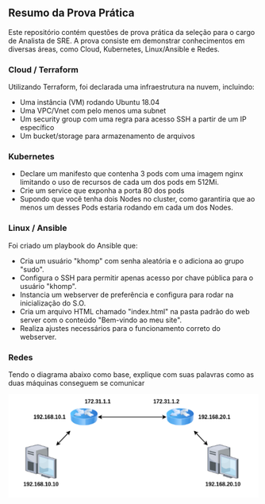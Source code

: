 ## Resumo da Prova Prática

Este repositório contém questões de prova prática da seleção para o cargo de Analista de SRE. A prova consiste em demonstrar conhecimentos em diversas áreas, como Cloud, Kubernetes, Linux/Ansible e Redes.

### Cloud / Terraform
Utilizando Terraform, foi declarada uma infraestrutura na nuvem, incluindo:
- Uma instância (VM) rodando Ubuntu 18.04
- Uma VPC/Vnet com pelo menos uma subnet
- Um security group com uma regra para acesso SSH a partir de um IP específico
- Um bucket/storage para armazenamento de arquivos

### Kubernetes
- Declare um manifesto que contenha 3 pods com uma imagem nginx limitando o uso de recursos de cada um dos pods em 512Mi.
- Crie um service que exponha a porta 80 dos pods
- Supondo que você tenha dois Nodes no cluster, como garantiria que ao menos um desses Pods estaria rodando em cada um dos Nodes.

### Linux / Ansible
Foi criado um playbook do Ansible que:
- Cria um usuário "khomp" com senha aleatória e o adiciona ao grupo "sudo".
- Configura o SSH para permitir apenas acesso por chave pública para o usuário "khomp".
- Instancia um webserver de preferência e configura para rodar na inicialização do S.O.
- Cria um arquivo HTML chamado "index.html" na pasta padrão do web server com o conteúdo "Bem-vindo ao meu site".
- Realiza ajustes necessários para o funcionamento correto do webserver.

### Redes
Tendo o diagrama abaixo como base, explique com suas palavras como as duas máquinas conseguem se comunicar
<p align="center">
  <img src="https://raw.githubusercontent.com/adrianomatildes/lab-khomp/master/img/redes.png" alt="Diagrama de Rede">
</p>
